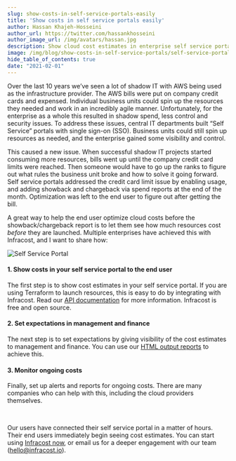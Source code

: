 ```yaml
---
slug: show-costs-in-self-service-portals-easily
title: 'Show costs in self service portals easily'
author: Hassan Khajeh-Hosseini
author_url: https://twitter.com/hassankhosseini
author_image_url: /img/avatars/hassan.jpg
description: Show cloud cost estimates in enterprise self service portals.
image: /img/blog/show-costs-in-self-service-portals/self-service-portal.png
hide_table_of_contents: true
date: "2021-02-01"
---
```


Over the last 10 years we’ve seen a lot of shadow IT with AWS being used as the infrastructure provider. The AWS bills were put on company credit cards and expensed. Individual business units could spin up the resources they needed and work in an incredibly agile manner. Unfortunately, for the enterprise as a whole this resulted in shadow spend, less control and security issues. To address these issues, central IT departments built “Self Service” portals with single sign-on (SSO). Business units could still spin up resources as needed, and the enterprise gained some visibility and control.

This caused a new issue. When successful shadow IT projects started consuming more resources, bills went up until the company credit card limits were reached. Then someone would have to go up the ranks to figure out what rules the business unit broke and how to solve it going forward. Self service portals addressed the credit card limit issue by enabling usage, and adding showback and chargeback via spend reports at the end of the month. Optimization was left to the end user to figure out after getting the bill.

A great way to help the end user optimize cloud costs before the showback/chargeback report is to let them see how much resources cost *before* they are launched. Multiple enterprises have achieved this with Infracost, and I want to share how:

![Self Service Portal](/img/blog/show-costs-in-self-service-portals/self-service-portal.png)

#### 1. Show costs in your self service portal to the end user
The first step is to show cost estimates in your self service portal. If you are using Terraform to launch resources, this is easy to do by integrating with Infracost. Read our [API documentation](https://www.infracost.io/docs/integrations/infracost_api) for more information. Infracost is free and open source.

#### 2. Set expectations in management and finance
The next step is to set expectations by giving visibility of the cost estimates to management and finance. You can use our [HTML output reports](https://www.infracost.io/blog/terraform-cloud-costs-directly-from-pull-request-to-management) to achieve this.

#### 3. Monitor ongoing costs
Finally, set up alerts and reports for ongoing costs. There are many companies who can help with this, including the cloud providers themselves.

<br/>

Our users have connected their self service portal in a matter of hours. Their end users immediately begin seeing cost estimates. You can start using [Infracost now](https://www.infracost.io/docs/), or email us for a deeper engagement with our team (hello@infracost.io).

